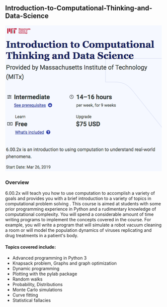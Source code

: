 ## Introduction-to-Computational-Thinking-and-Data-Science

![](images/img.png)

### Overview

6.00.2x will teach you how to use computation to accomplish a variety of goals and provides you with a brief introduction to a variety of topics in computational problem solving . This course is aimed at students with some prior programming experience in Python and a rudimentary knowledge of computational complexity. You will spend a considerable amount of time writing programs to implement the concepts covered in the course. For example, you will write a program that will simulate a robot vacuum cleaning a room or will model the population dynamics of viruses replicating and drug treatments in a patient's body.

#### Topics covered include:

* Advanced programming in Python 3
* Knapsack problem, Graphs and graph optimization
* Dynamic programming
* Plotting with the pylab package
* Random walks
* Probability, Distributions
* Monte Carlo simulations
* Curve fitting
* Statistical fallacies
